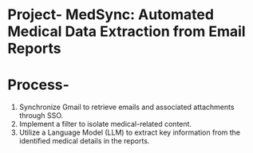 # Project-  MedSync: Automated Medical Data Extraction from Email Reports

# Process-
1. Synchronize Gmail to retrieve emails and associated attachments through SSO.
2. Implement a filter to isolate medical-related content.
3. Utilize a Language Model (LLM) to extract key information from the identified medical details in the reports.

